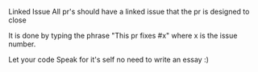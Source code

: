 Linked Issue All pr's should have a linked issue that the pr is designed to close

It is done by typing the phrase "This pr fixes #x" where x is the issue number.

Let your code Speak for it's self no need to write an essay :)
